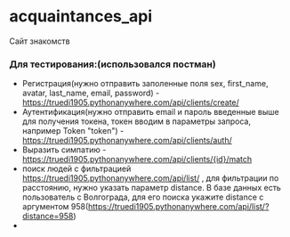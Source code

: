 # acquaintances_api
Сайт знакомств
### Для тестирования:(использовался постман)
- Регистрация(нужно отправить заполенные поля sex, first_name, avatar, last_name, email, password) - https://truedi1905.pythonanywhere.com/api/clients/create/ 
- Аутентификация(нужно отправить email и пароль введенные выше для получения токена, токен вводим в параметры запроса, например Token "token") - https://truedi1905.pythonanywhere.com/api/clients/auth/ 
- Выразить симпатию - https://truedi1905.pythonanywhere.com/api/clients/{id}/match
- поиск людей с фильтрацией https://truedi1905.pythonanywhere.com/api/list/ , для фильтрации по расстоянию, нужно указать параметр distance. В базе данных есть пользователь с Волгограда, для его поиска укажите distance с аргументом 958(https://truedi1905.pythonanywhere.com/api/list/?distance=958)
- 
